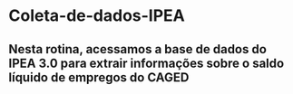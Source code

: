 # Coleta-de-dados-IPEA

## Nesta rotina, acessamos a base de dados do IPEA 3.0 para extrair informações sobre o saldo líquido de empregos do CAGED 

